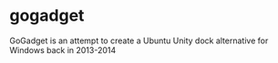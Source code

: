 # gogadget
GoGadget is an attempt to create a Ubuntu Unity dock alternative for Windows back in 2013-2014
